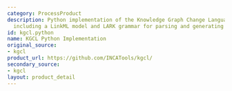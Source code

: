 ```yaml
---
category: ProcessProduct
description: Python implementation of the Knowledge Graph Change Language standard,
  including a LinkML model and LARK grammar for parsing and generating KGCL statements.
id: kgcl.python
name: KGCL Python Implementation
original_source:
- kgcl
product_url: https://github.com/INCATools/kgcl/
secondary_source:
- kgcl
layout: product_detail
---
```

